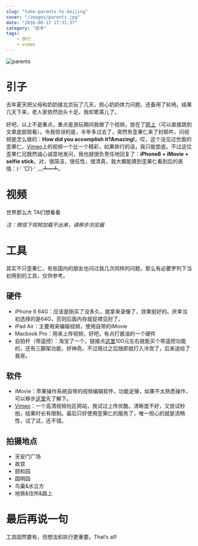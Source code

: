 ```yaml
---
slug: "take-parents-to-beijing"
cover: "/images/parents.jpg"
date: "2016-06-17 17:31:37"
category: "技术"
tags:
    - 旅行
    - vimeo
---
```

![parents](/images/parents.jpg)

[](#引子 "引子")引子
==============

去年夏天把父母和奶奶接北京玩了几天，担心奶奶体力问题，还备用了轮椅。结果几天下来，老人家依然劲头十足，我却累蔫儿了。

好吧，以上不是重点，重点是游玩期间我做了个视频，放在了[网上](https://vimeo.com/146186682)（可以直接跳到文章底部观看）。令我惊讶的是，半年多过去了，突然有歪果仁来了封邮件，问视频是怎么做的：**How did you accomplish it?Amazing!**。哎，这个没见过世面的歪果仁，[Vimeo](https://vimeo.com/channels/staffpicks)上的视频一个比一个精彩，如果排行的话，我只能垫底。不过这位歪果仁兄既然诚心诚意地发问，我也就很负责任地回复了：**iPhone6 + iMovie + selfie stick**。对，很简洁，很任性，很清真，我大概能猜到歪果仁看到后的表情：(╯‵□′)╯︵┻━┻。

[](#视频 "视频")视频
==============

世界那么大 TA们想看看

*注：微信下视频加载不出来，请移步浏览器*

[](#工具 "工具")工具
==============

其实不只歪果仁，有些国内的朋友也问过我几次同样的问题，那么有必要罗列下当初用到的工具，仅供参考。

[](#硬件 "硬件")硬件
--------------

-   iPhone 6 64G：应该是刚买了没多久，就拿来录像了，效果挺好的。庆幸当初选择的是64G，否则后面内存就捉襟见肘了。
-   iPad Air：主要用来编辑视频，使用自带的iMovie
-   Macbook Pro：用来上传视频，好吧，有点打酱油的一个硬件
-   自拍杆（带遥控）：淘宝了一个，链接点[这里](https://detail.tmall.com/item.htm?id=42154967278&spm=a1z09.2.0.0.lBofG8&_u=h4gsni3a18f)100元左右就能买个带遥控功能的，还有三脚架功能，好神奇。不过用过之后随即就打入冷宫了，后来送给了我哥。

[](#软件 "软件")软件
--------------

-   iMovie：苹果操作系统自带的视频编辑软件，功能足够，如果不太熟悉操作，可以移步[这里](http://www.apple.com/cn/ios/imovie/)先了解下。
-   [Vimeo](https://vimeo.com)：一个高清视频社区网站，我试过上传优酷，清晰度不好，又尝试秒拍，结果时长有限制。最后只好使用歪果仁的服务了，唯一担心的就是流畅性，试了试，还不错。

[](#拍摄地点 "拍摄地点")拍摄地点
--------------------

-   天安门广场
-   故宫
-   颐和园
-   圆明园
-   鸟巢&水立方
-   地铁&住所&路上

[](#最后再说一句 "最后再说一句")最后再说一句
==========================

工具固然要有，但想法和执行更重要。That’s all!